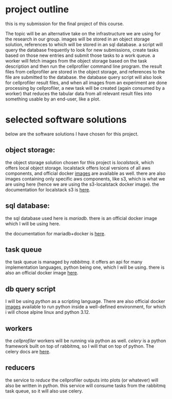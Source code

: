 # project outline

this is my submission for the final project of this course.

The topic will be an alternative take on the infrastructure we are using for the research in our group. images will be stored in an object storage solution, references to which will be stored in an sql database. a script will query the database frequently to look for new submissions, create tasks based on those new entries and submit those tasks to a work queue.
a worker will fetch images from the object storage based on the task description and then run the cellprofiler command line program. the result files from cellprofiler are stored in the object storage, and references to the file are submitted to the database.
the database query script will also look for cellprofiler result files, and when all images from an experiment are done processing by cellprofiler, a new task will be created (again consumed by a worker) that reduces the tabular data from all relevant result files into something usable by an end-user, like a plot.

# selected software solutions

below are the software solutions I have chosen for this project.

## object storage:

the object storage solution chosen for this project is _localstack_, which offers local object storage. localstack offers local versions of all aws components, and official docker [images](https://hub.docker.com/r/localstack/localstack) are available as well. there are also images containing only specific aws components, like s3, which is what we are using here (hence we are using the s3-localstack docker image). the documentation for localstack s3 is [here](https://docs.localstack.cloud/user-guide/aws/s3/).

## sql database:

the sql database used here is _mariadb_. there is an official docker image which I will be using here.

the documentation for mariadb+docker is [here](https://hub.docker.com/_/mariadb).

## task queue

the task queue is managed by _rabbitmq_. it offers an api for many implementation languages, python being one, which I will be using. there is also an official docker image [here](https://hub.docker.com/_/rabbitmq).

## db query script

I will be using _python_ as a scripting language. There are also official docker [images](https://hub.docker.com/_/python) available to run python inside a well-defined environment, for which i will chose alpine linux and python 3.12.

## workers

the _cellprofiler_ workers will be running via python as well. _celery_ is a python framework built on top of rabbitmq, so I will that on top of python. The celery docs are [here](https://docs.celeryq.dev/en/stable/).

## reducers

the service to _reduce_ the cellprofiler outputs into plots (or whatever) will also be written in python. this service will consume tasks from the rabbitmq task queue, so it will also use celery.
